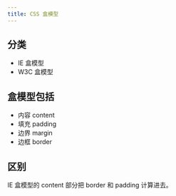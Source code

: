 ```yaml
---
title: CSS 盒模型
---
```


## 分类

- IE 盒模型
- W3C 盒模型

## 盒模型包括

- 内容 content
- 填充 padding
- 边界 margin
- 边框 border

## 区别

IE 盒模型的 content 部分把 border 和 padding 计算进去。